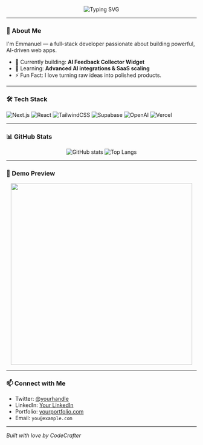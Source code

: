 <!-- Profile README for CodeCrafter -->

<p align="center">
  <img src="https://readme-typing-svg.herokuapp.com?font=Fira+Code&size=24&pause=1000&color=00F7FF&center=true&vCenter=true&width=500&lines=Hi+I'm+CodeCrafter;I+build+AI-powered+apps;Let's+build+something+awesome!" alt="Typing SVG" />
</p>

---

### 🚀 About Me

I'm Emmanuel — a full-stack developer passionate about building powerful, AI-driven web apps.

- 🔭 Currently building: **AI Feedback Collector Widget**
- 🧠 Learning: **Advanced AI integrations & SaaS scaling**
- ⚡ Fun Fact: I love turning raw ideas into polished products.

---

### 🛠 Tech Stack

![Next.js](https://img.shields.io/badge/Next.js-000?style=for-the-badge&logo=next.js)
![React](https://img.shields.io/badge/React-20232A?style=for-the-badge&logo=react)
![TailwindCSS](https://img.shields.io/badge/TailwindCSS-38b2ac?style=for-the-badge&logo=tailwind-css)
![Supabase](https://img.shields.io/badge/Supabase-3ECF8E?style=for-the-badge&logo=supabase)
![OpenAI](https://img.shields.io/badge/OpenAI-412991?style=for-the-badge&logo=openai)
![Vercel](https://img.shields.io/badge/Vercel-000?style=for-the-badge&logo=vercel)

---

### 📊 GitHub Stats

<p align="center">
  <img src="https://github-readme-stats.vercel.app/api?username=emmanuel67-m&show_icons=true&theme=radical" alt="GitHub stats" />
  <img src="https://github-readme-stats.vercel.app/api/top-langs/?username=emmanuel67-m&layout=compact&theme=radical" alt="Top Langs" />
</p>

---

### 🎥 Demo Preview

<!-- Replace this with your actual GIF link later -->
<p align="center">
  <img src="https://media.giphy.com/media/QssGEmpkyEOhBCb7e1/giphy.gif" width="480" />
</p>

---

### 📫 Connect with Me

- Twitter: [@yourhandle](https://twitter.com/)
- LinkedIn: [Your LinkedIn](https://linkedin.com/)
- Portfolio: [yourportfolio.com](https://yourportfolio.com)
- Email: `you@example.com`

---

*Built with love by CodeCrafter*

